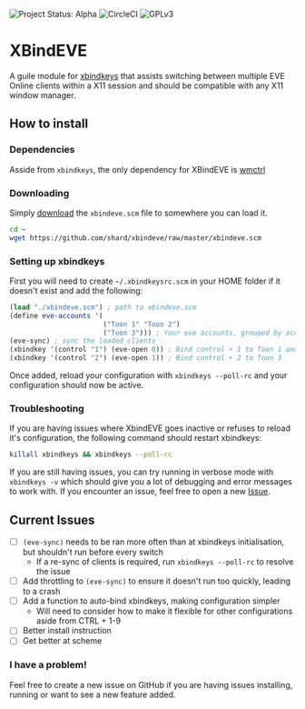![Project Status: Alpha](https://img.shields.io/badge/Project%20status-Alpha-red) ![CircleCI](https://img.shields.io/circleci/build/github/shard/xbindeve) ![GPLv3](https://img.shields.io/github/license/Shard/xbindeve)

# XBindEVE

A guile module for [xbindkeys](https://ddg.gg/xbindkeys) that assists switching between multiple EVE Online clients within a X11 session and should be compatible with any X11 window manager.

## How to install

### Dependencies

Asside from `xbindkeys`, the only dependency for XBindEVE is [wmctrl](https://www.freedesktop.org/wiki/Software/wmctrl/)

### Downloading

Simply [download](https://github.com/shard/xbindeve/raw/master/xbindeve.scm) the `xbindeve.scm` file to somewhere you can load it.

```bash
cd ~
wget https://github.com/shard/xbindeve/raw/master/xbindeve.scm
```

### Setting up xbindkeys

First you will need to create `~/.xbindkeysrc.scm` in your HOME folder if it doesn't exist and add the following:

```scheme
(load "./xbindeve.scm") ; path to xbindeve.scm
(define eve-accounts '(
                       ("Toon 1" "Toon 2")
                       ("Toon 3"))) ; Your eve accounts, grouped by account
(eve-sync) ; sync the loaded clients
(xbindkey '(control "1") (eve-open 0)) ; Bind control + 1 to Toon 1 and Toon 2
(xbindkey '(control "2") (eve-open 1)) ; Bind control + 2 to Toon 3
```

Once added, reload your configuration with `xbindkeys --poll-rc` and your configuration should now be active.

### Troubleshooting

If you are having issues where XbindEVE goes inactive or refuses to reload it's configuration, the following command should restart xbindkeys:

```bash
killall xbindkeys && xbindkeys --poll-rc
```

If you are still having issues, you can try running in verbose mode with `xbindkeys -v` which should give you a lot of debugging and error messages to work with. If you encounter an issue, feel free to open a new [Issue](https://github.com/Shard/XBindEVE/issues/new).

## Current Issues

- [ ] `(eve-sync)` needs to be ran more often than at xbindkeys initialisation, but shouldn't run before every switch
  - If a re-sync of clients is required, run `xbindkeys --poll-rc` to resolve the issue
- [ ] Add throttling to `(eve-sync)` to ensure it doesn't run too quickly, leading to a crash
- [ ] Add a function to auto-bind xbindkeys, making configuration simpler
  - Will need to consider how to make it flexible for other configurations aside from CTRL + 1-9
- [ ] Better install instruction
- [ ] Get better at scheme

### I have a problem!

Feel free to create a new issue on GitHub if you are having issues installing, running or want to see a new feature added.
